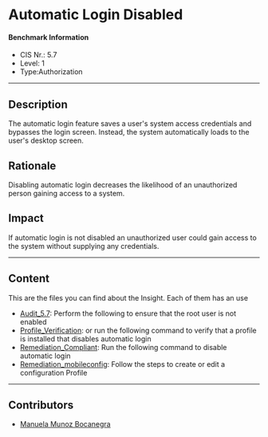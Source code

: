 # Automatic Login Disabled
#### Benchmark Information
- CIS Nr.: 5.7
- Level: 1
- Type:Authorization
------------------------
## Description

The automatic login feature saves a user's system access credentials and bypasses the login screen. Instead, the system automatically loads to the user's desktop screen.

## Rationale

Disabling automatic login decreases the likelihood of an unauthorized person gaining access to a system.

## Impact

If automatic login is not disabled an unauthorized user could gain access to the system without supplying any credentials.

---
## Content
This are the files you can find about the Insight. Each of them has an use 
* [Audit_5.7](https://github.com/apfelwerk/JamfProtectInsights/blob/main/AuthorizationType/CIS_5.7_Automatic%20Login%20Disabled/Audit_5.7.sh): Perform the following to ensure that the root user is not enabled
* [Profile_Verification](https://github.com/apfelwerk/JamfProtectInsights/blob/main/AuthorizationType/CIS_5.7_Automatic%20Login%20Disabled/Profile_Verification.sh): or run the following command to verify that a profile is installed that disables automatic login
* [Remediation_Compliant](https://github.com/apfelwerk/JamfProtectInsights/blob/main/AuthorizationType/CIS_5.7_Automatic%20Login%20Disabled/Remediation_Compliant.sh): Run the following command to disable automatic login
* [Remediation_mobileconfig](https://github.com/apfelwerk/JamfProtectInsights/blob/main/AuthorizationType/CIS_5.7_Automatic%20Login%20Disabled/Remediation_mobileconfig.md): Follow the steps to create or edit a configuration Profile
------------------------------------------------------------------------------------------------------------------------------------------------------------------------------------------------------------------------------------------------------------------------------------------------------------------------------
## Contributors
* [Manuela Munoz Bocanegra](https://github.com/manuelamunoz)


